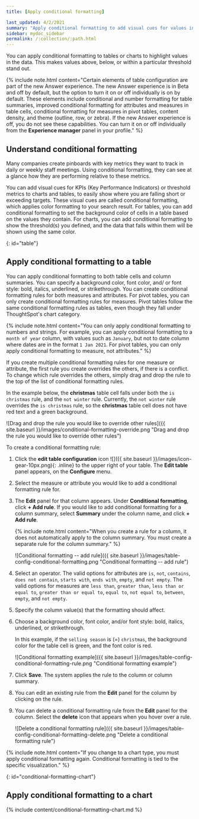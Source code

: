 ```yaml
---
title: [Apply conditional formatting]

last_updated: 4/2/2021
summary: "Apply conditional formatting to add visual cues for values in your data."
sidebar: mydoc_sidebar
permalink: /:collection/:path.html
---
```


You can apply conditional formatting to tables or charts to highlight values in the data. This makes values above, below, or within a particular threshold stand out.

{% include note.html content="Certain elements of table configuration are part of the new Answer experience. The new Answer experience is in Beta and off by default, but the option to turn it on or off individually is on by default. These elements include conditional and number formatting for table summaries, improved conditional formatting for attributes and measures in table cells, conditional formatting for measures in pivot tables, content density, and theme (outline, row, or zebra). If the new Answer experience is off, you do not see these capabilities. You can turn it on or off individually from the <strong>Experience manager</strong> panel in your profile." %}

## Understand conditional formatting

Many companies create pinboards with key metrics they want to track in daily or weekly staff meetings. Using conditional formatting, they can see at a glance how they are performing relative to these metrics.

You can add visual cues for KPIs (Key Performance Indicators) or threshold metrics to charts and tables, to easily show where you are falling short or exceeding targets. These visual cues are called conditional formatting, which applies color formatting to your search result. For tables, you can add conditional formatting to set the background color of cells in a table based on the values they contain. For charts, you can add conditional formatting to show the threshold(s) you defined, and the data that falls within them will be shown using the same color.

{: id="table"}
## Apply conditional formatting to a table

You can apply conditional formatting to both table cells and column summaries. You can specify a background color, font color, and/ or font style: bold, italics, underlined, or strikethrough. You can create conditional formatting rules for both measures and attributes. For pivot tables, you can only create conditional formatting rules for measures. Pivot tables follow the same conditional formatting rules as tables, even though they fall under ThoughtSpot's chart category.

{% include note.html content="You can only apply conditional formatting to numbers and strings. For example, you can apply conditional formatting to a <code>month of year</code> column, with values such as <code>January</code>, but not to date column where dates are in the format <code>1 Jan 2021</code>. For pivot tables, you can only apply conditional formatting to measure, not attributes." %}

If you create multiple conditional formatting rules for one measure or attribute, the first rule you create overrides the others, if there is a conflict. To change which rule overrides the others, simply drag and drop the rule to the top of the list of conditional formatting rules.

In the example below, the **christmas** table cell falls under both the `is christmas` rule, and the `not winter` rule. Currently, the `not winter` rule overrides the `is christmas` rule, so the **christmas** table cell does not have red text and a green background.

![Drag and drop the rule you would like to override other rules]({{ site.baseurl }}/images/conditional-formatting-override.png "Drag and drop the rule you would like to override other rules")

To create a conditional formatting rule:

1. Click the **edit table configuration** icon ![]({{ site.baseurl }}/images/icon-gear-10px.png){: .inline} to the upper right of your table. The **Edit table** panel appears, on the **Configure** menu.

2. Select the measure or attribute you would like to add a conditional formatting rule for.

3. The **Edit** panel for that column appears. Under **Conditional formatting**, click **+ Add rule**. If you would like to add conditional formatting for a column summary, select **Summary** under the column name, and click **+ Add rule**.

    {% include note.html content="When you create a rule for a column, it does not automatically apply to the column summary. You must create a separate rule for the column summary." %}

    ![Conditional formatting -- add rule]({{ site.baseurl }}/images/table-config-conditional-formatting.png "Conditional formatting -- add rule")

4. Select an operator. The valid options for attributes are `is`, `not`, `contains`, `does not contain`, `starts with`, `ends with`, `empty`, and `not empty`. The valid options for measures are `less than`, `greater than`, `less than or equal to`, `greater than or equal to`, `equal to`, `not equal to`, `between`, `empty`, and `not empty`.

5. Specify the column value(s) that the formatting should affect.

6. Choose a background color, font color, and/or font style: bold, italics, underlined, or strikethrough.

    In this example, if the `selling season` is (=) `christmas`, the background color for the table cell is green, and the font color is red.

    ![Conditional formatting example]({{ site.baseurl }}/images/table-config-conditional-formatting-rule.png "Conditional formatting example")

7. Click **Save**. The system applies the rule to the column or column summary.

8. You can edit an existing rule from the **Edit** panel for the column by clicking on the rule.

8. You can delete a conditional formatting rule from the **Edit** panel for the column. Select the **delete** icon that appears when you hover over a rule.

    ![Delete a conditional formatting rule]({{ site.baseurl }}/images/table-config-conditional-formatting-delete.png "Delete a conditional formatting rule")

{% include note.html content="If you change to a chart type, you must apply conditional formatting again. Conditional formatting is tied to the specific visualization." %}

{: id="conditional-formatting-chart"}
## Apply conditional formatting to a chart

{% include content/conditional-formatting-chart.md %}
